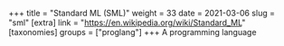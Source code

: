 +++
title = "Standard ML (SML)"
weight = 33
date = 2021-03-06
slug = "sml"
[extra]
link = "https://en.wikipedia.org/wiki/Standard_ML"
[taxonomies]
groups = ["proglang"]
+++
A programming language


